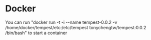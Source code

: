 # Docker
You can run "docker run -t -i --name tempest-0.0.2 -v /home/docker/tempest/etc:/etc/tempest tonychengtw/tempest:0.0.2 /bin/bash"
to start a container
